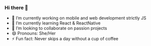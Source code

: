 ### Hi there 👋

- 🔭 I’m currently working on mobile and web development strictly JS
- 🌱 I’m currently learning React & ReactNative
- 👯 I’m looking to collaborate on passion projects
- 😄 Pronouns: She/Her
- ⚡ Fun fact: Never skips a day without a cup of coffee
